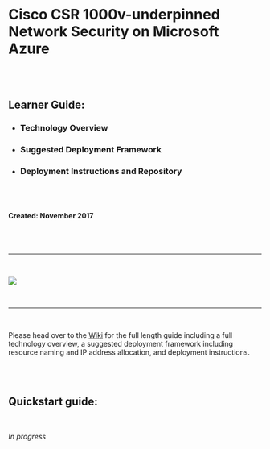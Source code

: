 <br>

# Cisco CSR 1000v-underpinned Network Security on Microsoft Azure

<br><br>

## Learner Guide:

- ### Technology Overview

- ### Suggested Deployment Framework

- ### Deployment Instructions and Repository

<br><br>

#### Created: November 2017

<br><br>

---

<br>

![](https://github.com/rbannist/AzureIaaS-CiscoCSR1000v-DMVPNandZBFW/raw/master/Images/Diagram-GIF.gif)

<br>

---

<br>

Please head over to the [Wiki](../../wiki) for the full length guide including a full technology overview, a suggested deployment framework including resource naming and IP address allocation, and deployment instructions.


<br><br>


## Quickstart guide:

<br>

_In progress_
